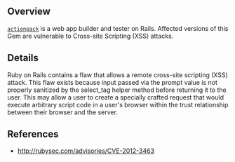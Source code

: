 ## Overview
[`actionpack`](https://rubygems.org/gems/actionpack) is a web app builder and tester on Rails.
Affected versions of this Gem are vulnerable to Cross-site Scripting (XSS) attacks.

## Details
Ruby on Rails contains a flaw that allows a remote cross-site scripting (XSS)
attack. This flaw exists because input passed via the prompt value is not
properly sanitized by the select_tag helper method before returning it to
the user. This may allow a user to create a specially crafted request that
would execute arbitrary script code in a user's browser within the trust
relationship between their browser and the server.

## References
- http://rubysec.com/advisories/CVE-2012-3463
